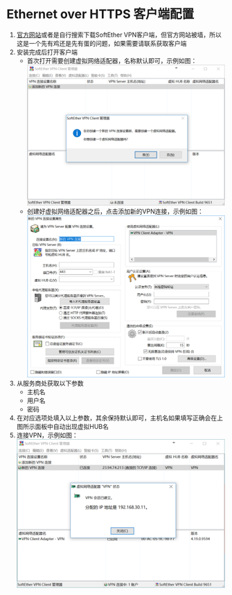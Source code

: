 # Ethernet over HTTPS 客户端配置

1. [官方网站](http://www.softether-download.com/cn.aspx?product=softether)或者是自行搜索下载SoftEther VPN客户端，但官方网站被墙，所以这是一个先有鸡还是先有蛋的问题，如果需要请联系获取客户端
2. 安装完成后打开客户端
   * 首次打开需要创建虚拟网络适配器，名称默认即可，示例如图：![](/assets/import7.png)
   * 创建好虚拟网络适配器之后，点击添加新的VPN连接，示例如图：![](/assets/import8.png)
3. 从服务商处获取以下参数
   * 主机名
   * 用户名
   * 密码
4. 在对应选项处填入以上参数，其余保持默认即可，主机名如果填写正确会在上图所示面板中自动出现虚拟HUB名
5. 连接VPN，示例如图：![](/assets/import9.png)



